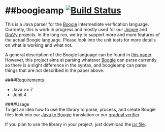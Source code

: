 ##boogieamp [![Build Status](https://travis-ci.org/martinschaef/boogieamp.png)](https://travis-ci.org/martinschaef/boogieamp)
=========

This is a Java parser for the [Boogie](boogie.codeplex.com) intermediate verification language.
Currently, this is work in progress and mostly used for our [Joogie](www.joogie.org) and [GraVy](http://sotec.informatik.uni-freiburg.de/gravy/) projects. In the long run, we try to support more and more features of the actual Boogie language. Please look into the unit tests for more details on what is working and what not.

A general description of the Boogie language can be found in [this paper](http://research.microsoft.com/en-us/um/people/leino/papers/krml199.pdf). However, this project aims at parsing whatever [Boogie](boogie.codeplex.com) can parse currently, so there is a slight difference in the syntax, and boogieamp can parse things that are not described in the paper above. 

####Requirements
- Java >= 7
- Junit 4

####Usage  
To get an idea how to use the library to parse, process, and create Boogie files look into our [Java to Boogie](https://github.com/martinschaef/jar2bpl) translation or our [gradual verifier](https://code.google.com/p/jimple2boogie/). 

If you plan to use the library in your project, just download the [jar file](https://github.com/martinschaef/boogieamp/blob/master/boogieamp/dist/boogieamp.jar).
